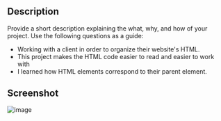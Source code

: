 # <Your-Project-Title>

## Description

Provide a short description explaining the what, why, and how of your project. Use the following questions as a guide:

- Working with a client in order to organize their website's HTML.
- This project makes the HTML code easier to read and easier to work with
- I learned how HTML elements correspond to their parent element.

## Screenshot
  ![image](https://user-images.githubusercontent.com/128009980/233522393-801c9d0f-8e0a-4d32-a61f-cbdf3257ee57.png)